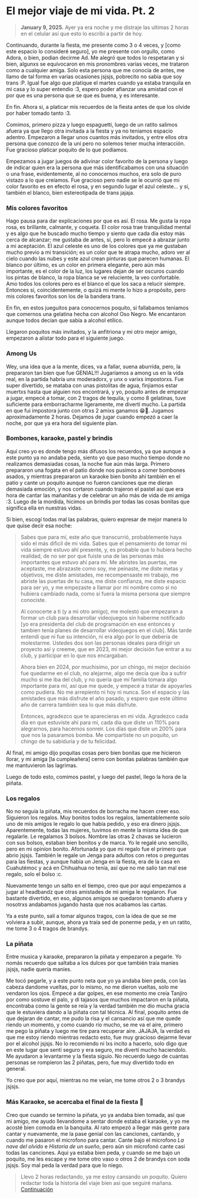 # El mejor viaje de mi vida. Pt. 2

> **January 9, 2025.** Ayer ya era noche y me distraje las ultimas 2 horas en el celular así que esto lo escribi a partir de hoy.

Continuando, durante la fiesta, me presente como 3 o 4 veces, y [como este espacio lo consideré seguro], yo me presente con orgullo, como Adora, o bien, podian decirme Ad. Me alegró que todos lo respetaran y si bien, algunxs se equivocaron en mis pronombres varias veces, me trataron como a cualquier amiga. Solo esta persona que me conocía de antes, me llamo de tal forma en varias ocasiones jsjsjs, pobrecito no sabia que soy trans :P. Igual fue algo que platique el martes cuando ya estaba tranquila en mi casa y lo super entendio :3, espero poder afianzar una amistad con el por que es una persona que se que es buena, y es interesante.

En fin. Ahora si, a platicar mis recuerdos de la fiesta antes de que los olvide por haber tomado tanto :3.

Comimos, primero pizza y luego espaguetti, luego de un ratito salimos afuera ya que llego otra invitada a la fiesta y ya no teniamos espacio adentro. Empezaron a llegar unos cuantos más invitados, y entre ellos otra persona que conozco de la uni pero no solemos tener mucha interacción. Fue gracioso platicar poquito de lo que podíamos.

Empezamos a jugar juegos de adivinar color favorito de la persona y luego de indicar quien era la persona que más identificabamos con una situación o una frase, evidentemente, al no conocernos muchos, era solo de puro vistazo a lo que creíamos. Fue gracioso pero nadie se le ocurrió que mi color favorito es en efecto el rosa, y en segundo lugar el azul celeste... y si, también el blanco, bien estereotipada de trans jajaja.

### Mis colores favoritos

Hago pausa para dar explicaciones por que es así. El rosa. Me gusta la ropa rosa, es brillante, calmante, y coqueta. El color rosa trae tranquilidad mental y es algo que he buscado mucho tiempo y siento que cada día estoy más cerca de alcanzar; me gustaba de antes, sí, pero lo empecé a abrazar junto a mi aceptación.
El azul celeste es uno de los colores que ya me gustaban mucho previo a mi transición; es un color que te atrapa mucho, adoro ver al cielo cuando las nubes  y este azul crean pinturas que parecen humanas.
El blanco por último, es un color en primera elegante, pero aún más importante, es el color de la luz, los lugares dejan de ser oscuros cuando los pintas de blanco, la ropa blanca se ve reluciente, la veo confortable. Amo todos los colores pero es el blanco el que los saca a relucir siempre. 
Entonces si, coincidentemente, o quizá mi mente lo hizo a propósito, pero mis colores favoritos son los de la bandera trans.

En fin, en estos jueguitos para conocernos poquito, si fallabamos teniamos que comernos una gelatina hecha con alcohol Oso Negro. Me encantaron aunque todos decían que sabía a alcohol etílico.

Llegaron poquitos más invitados, y la anfitriona y mi otro mejor amigo, empezaron a alistar todo para el siguiente juego.

### Among Us
Wey, una idea que a la mente, dices, va a fallar, suena aburrida, pero, la prepararon tan bien que fue GENIAL!!! Jugaríamos a among us en la vida real, en la partida habría unx moderadorx, y unx o varixs impostorxs. Fue super divertido, se mataba con unas pistolitas de agua, finjiamos estar muertxs hasta que alguien nos encontrará, y yo, poquito antes de empezar a jugar, empecé a tomar, con 2 tragos de tequila, y como 8 gelatinas, tuve suficiente para emborracharme ligeramente, me divertí mucho. La partida en que fui impostora junto con otrxs 2 amixs ganamos 😁🥳. Jugamos aproximadamente 2 horas. Dejamos de jugar cuando empezó a caer la noche, por que ya era hora del siguiente plan.

### Bombones, karaoke, pastel y brindis
Aquí creo yo es donde tengo más difusos los recuerdos, ya que aunque a este punto ya no andaba peda, siento yo que paso mucho tiempo donde no realizamos demasiadas cosas, la noche fue aún más larga. Primero prepararon una fogata en el patio donde nos pusimos a comer bombones asados, y mientras prepararon un karaoke bien bonito ahí también en el patio y cante un poquito aunque no fueron canciones que me dieran demasiada emoción, y nos cortaron cuando trajeron el pastel así que era hora de cantar las mañanitas y de celebrar un año más de vida de mi amiga :3. Luego de la mordida, hicimos un brindis por todas las cosas bonitas que significa ella en nuestras vidas.

Si bien, escogí todas mal las palabras, quiero expresar de mejor manera lo que quise decir esa noche:

> Sabes que para mí, este año que transcurrió, probablemente haya sido el más dificil de mi vida. Sabes que el pensamiento de tomar mi vida siempre estuvo ahí presente, y, es probable que lo hubiera hecho realidad, de no ser por que fuiste una de las personas más importantes que estuvo ahí para mí. Me abristes las puertas, me aceptaste, me abrazaste como soy, me peinaste, me diste metas y objetivos, me diste amistades, me recompensaste mi trabajo, me abriste las puertas de tu casa, me diste confianza, me diste espacio para ser yo, y me empezaste a llamar por mi nombre como si no hubiera cambiado nada, como si fuera la misma persona que siempre conociste.
>
> Al conocerte a ti (y a mi otro amigo), me molestó que empezaran a formar un club para desarrollar videojuegos sin haberme notificado [yo era presidenta del club de programación en ese entonces y tambien tenía planes de desarrollar videojuegos en el club]. Más tarde entendí que ni fue su intención, ni era algo por lo que debería de molestarme. Ustedes dos son las personas ideales para dirigir un proyecto así y creeme, que en 2023, mi mejor decisión fue entrar a su club, y participar en lo que nos encargaban.
>
> Ahora bien en 2024, por muchisimo, por un chingo, mi mejor decisión fue quedarme en el club, no alejarme, algo me decía que iba a sufrir mucho si me iba del club, y no quería que mi familia tomara algo importante para mí, así que me quede, y empecé a tratar de apoyarles como pudiera. No me arrepiento ni hoy ni nunca. Son el espacio y las amistades que más disfrute el año pasado, y espero que este último año de carrera también sea lo que más disfrute.
> 
> Entonces, agradezco que te aparecieras en mi vida. Agradezco cada día en que estuviste ahí para mi, cada dia que diste un 110% para alegrarnos, para hacernos sonreír. Los días que diste un 200% para que nos la pasaramos bomba. Me compartiste no un poquito, un chingo de tu sabiduría y de tu felicidad.

Al final, mi amigo dijo poquitas cosas pero bien bonitas que me hicieron llorar, y mi amiga [la cumpleañera] cerro con bonitas palabras también que me mantuvieron las lagrimas.

Luego de todo esto, comimos pastel, y luego del pastel, llego la hora de la piñata.

### Los regalos

No no seguía la piñata, mis recuerdos de borracha me hacen creer eso. Siguieron los regalos. Muy bonitos todos los regalos, lamentablemente solo uno de mis amigos le regalo lo que había pedido, y eso era dinero jsjsjs. Aparentemente, todas las mujeres, tuvimos en mente la misma idea de que regalarle. Le regalamos 3 bolsos. Nombre las otras 2 chavas se lucieron con sus bolsos, estaban bien bonitos y de marca. Yo le regalé uno sencillo, pero en mi opiníon bonito. Afortunada yo que mi regalo fue el primero que abrio jsjsjs. También le regale un Jenga para adultos con retos o preguntas para las fiestas, y aunque había un Jenga en la fiesta, era de la casa en Cuahutémoc y acá en Chihuahua no tenía, así que no me salio tan mal ese regalo, solo el bolso :c.

Nuevamente tengo un salto en el tiempo, creo que por aquí empezamos a jugar al headbandz que otras amistades de mi amiga le regalaron. Fue bastante divertido, en eso, algunos amigos se quedaron tomando afuera y nosotrxs andabamos jugando hasta que nos acabamos las cartas.

Ya a este punto, salí a tomar algunos tragos, con la idea de que se me volviera a subir, aunque, ahora ya traía sed de ponerme peda, y en un ratito, me tome 3 o 4 tragos de brandys.

### La piñata

Entre musica y karaoke, prepararon la piñata y empezaron a pegarle. Yo nomás recuerdo que saltaba a los dulces por que también traía manies jsjsjs, nadie quería maníes.

Me tocó pegarle, y a este punto neta que yo ya andaba bien peda, con las cabeza dandome vueltas, por lo mismo, no me dieron vueltas, solo me vendaron los ojos. Empecé a dar golpes, en ese momento me creía Tanjiro por como sostuve el palo, y di tajasos que muchos impactaron en la piñata, encontraba como la gente se reía y la verdad también me dio mucha gracia que le estuviera dando a la piñata con tal técnica.
Al final, poquito antes de que dejaran de cantar, me pudo la risa y el cansancio así que me quede riendo un momento, y como cuando río mucho, se me va el aire, primero me pego la piñata y luego me tire para recuperar aire. JAJAJA, la verdad es que me estoy riendo mientras redacto esto, fue muy gracioso dejarme llevar por el alcohol jsjsjs. No lo recomiendo ni lxs incito a hacerlo, solo digo que en este lugar que sentí seguro y era seguro, me divertí mucho haciendolo.
Me ayudaron a levantarme y la fiesta siguio. No recuerdo luego de cuantas personas se rompieron las 2 piñatas, pero, fue muy divertido todo en general.

Yo creo que por aquí, mientras no me veían, me tome otros 2 o 3 brandys jsjsjs.

### Más Karaoke, se acercaba el final de la fiesta 🫠

Creo que cuando se termino la piñata, yo ya andaba bien tomada, así que mi amigo, me ayudo llevandome a sentar donde estaba el karaoke, y yo me acosté bien comoda en la banquita. Al rato empezó a llegar más gente para cantar y nuevamente, me la pase genial con las canciones, cantando, y cuando me pasaron el microfono para cantar. Cante bajo el microfono *La nave del olvido* e *Historia de un sueño*, pero aún sin microfonó cante casi todas las canciones. Aqui ya estaba bien peda, y cuando se me bajo un poquito, me les escape y me tome otro vaso o otros 2 de brandys con soda jsjsjs. Soy mal peda la verdad para que lo niego.

> Llevo 2 horas redactando, ya me estoy cansando un poquito. Quiero redactar toda la historia del viaje bien así que seguiré mañana.
> [Continuación](./El-mejor-viaje-de-mi-vida-pt.3-y-final_2025-01-10M2025-01-10)